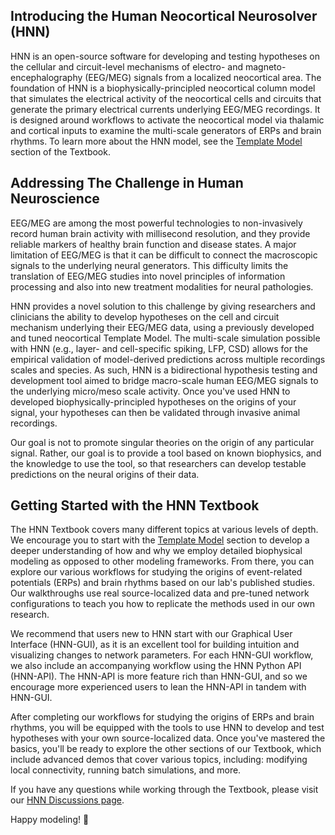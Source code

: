 <!--
# Title: 1.1 Introducing HNN
# Updated: 2025-03-06
#
# Contributors:
    # Dylan Daniels
-->

## Introducing the Human Neocortical Neurosolver (HNN)

HNN is an open-source software for developing and testing hypotheses on the cellular and circuit-level mechanisms of electro- and magneto-encephalography (EEG/MEG) signals from a localized neocortical area. The foundation of HNN is a biophysically-principled neocortical column model that simulates the electrical activity of the neocortical cells and circuits that generate the primary electrical currents underlying EEG/MEG recordings. It is designed around workflows to activate the neocortical model via thalamic and cortical inputs to examine the multi-scale generators of ERPs and brain rhythms. To learn more about the HNN model, see the [Template Model](template_model.html) section of the Textbook.

## Addressing The Challenge in Human Neuroscience

EEG/MEG are among the most powerful technologies to non-invasively record human brain activity with millisecond resolution, and they provide reliable markers of healthy brain function and disease states. A major limitation of EEG/MEG is that it can be difficult to connect the macroscopic signals to the underlying neural generators. This difficulty limits the translation of EEG/MEG studies into novel principles of information processing and also into new treatment modalities for neural pathologies.

HNN provides a novel solution to this challenge by giving researchers and clinicians the ability to develop hypotheses on the cell and circuit mechanism underlying their EEG/MEG data, using a previously developed and tuned neocortical Template Model. The multi-scale simulation possible with HNN (e.g., layer- and cell-specific spiking, LFP, CSD) allows for the empirical validation of model-derived predictions across multiple recordings scales and species. As such, HNN is a bidirectional hypothesis testing and development tool aimed to bridge macro-scale human EEG/MEG signals to the underlying micro/meso scale activity. Once you've used HNN to developed biophysically-principled hypotheses on the origins of your signal, your hypotheses can then be validated through invasive animal recordings.

Our goal is not to promote singular theories on the origin of any particular signal. Rather, our goal is to provide a tool based on known biophysics, and the knowledge to use the tool, so that researchers can develop testable predictions on the neural origins of their data.

## Getting Started with the HNN Textbook

The HNN Textbook covers many different topics at various levels of depth. We encourage you to start with the [Template Model](template_model.html) section to develop a deeper understanding of how and why we employ detailed biophysical modeling as opposed to other modeling frameworks. From there, you can explore our various workflows for studying the origins of event-related potentials (ERPs) and brain rhythms based on our lab's published studies. Our walkthroughs use real source-localized data and pre-tuned network configurations to teach you how to replicate the methods used in our own research. 

We recommend that users new to HNN start with our Graphical User Interface (HNN-GUI), as it is an excellent tool for building intuition and visualizing changes to network parameters. For each HNN-GUI workflow, we also include an accompanying workflow using the HNN Python API (HNN-API). The HNN-API is more feature rich than HNN-GUI, and so we encourage more experienced users to lean the HNN-API in tandem with HNN-GUI.  

After completing our workflows for studying the origins of ERPs and brain rhythms, you will be equipped with the tools to use HNN to develop and test hypotheses with your own source-localized data. Once you've mastered the basics, you'll be ready to explore the other sections of our Textbook, which include advanced demos that cover various topics, including: modifying local connectivity, running batch simulations, and more. 

If you have any questions while working through the Textbook, please visit our [HNN Discussions page](https://github.com/jonescompneurolab/hnn-core/discussions/categories/general). 

Happy modeling! 🧠